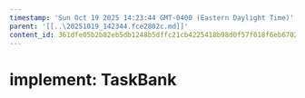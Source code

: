 ```yaml
---
timestamp: 'Sun Oct 19 2025 14:23:44 GMT-0400 (Eastern Daylight Time)'
parent: '[[..\20251019_142344.fce2802c.md]]'
content_id: 361dfe05b2b82eb5db1248b5dffc21cb4225418b98d0f57f018f6eb67028d680
---
```


# implement: TaskBank
